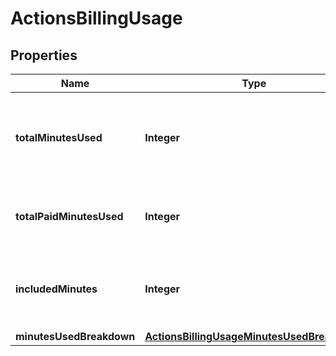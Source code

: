 

# ActionsBillingUsage


## Properties

| Name | Type | Description | Notes |
|------------ | ------------- | ------------- | -------------|
|**totalMinutesUsed** | **Integer** | The sum of the free and paid GitHub Actions minutes used. |  |
|**totalPaidMinutesUsed** | **Integer** | The total paid GitHub Actions minutes used. |  |
|**includedMinutes** | **Integer** | The amount of free GitHub Actions minutes available. |  |
|**minutesUsedBreakdown** | [**ActionsBillingUsageMinutesUsedBreakdown**](ActionsBillingUsageMinutesUsedBreakdown.md) |  |  |



